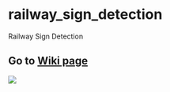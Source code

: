 # railway_sign_detection
Railway Sign Detection

## Go to [Wiki page](https://github.com/yorku-ausml/railway_sign_detection/wiki)

![](https://github.com/yorku-ausml/vai_uav/blob/master/doc_supp/test2.jpg)
